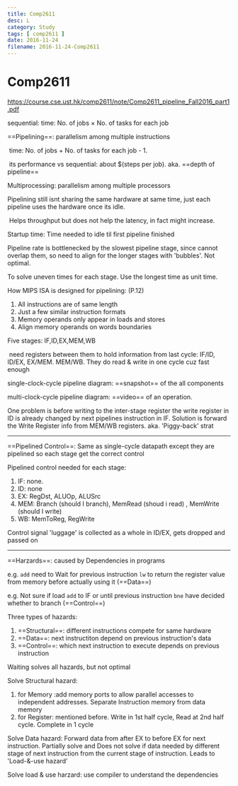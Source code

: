 ```yaml
---
title: Comp2611
desc: L
category: Study
tags: [ comp2611 ]
date: 2016-11-24
filename: 2016-11-24-Comp2611
---
```


# Comp2611

https://course.cse.ust.hk/comp2611/note/Comp2611_pipeline_Fall2016_part1.pdf

sequential: time: No. of jobs $\times$ No. of tasks for each job

==Pipelining==: parallelism among multiple instructions

​	time: No. of jobs + No. of tasks for each job - 1.  

​	its performance vs sequential: about $(steps per job). aka. ==depth of pipeline==

Multiprocessing: parallelism among multiple processors



Pipelining still isnt sharing the same hardware at same time, just each pipeline uses the hardware once its idle. 

​	Helps throughput but does not help the latency, in fact might increase.

Startup time: Time needed to idle til first pipeline finished

Pipeline rate is bottlenecked by the slowest pipeline stage, since cannot overlap them, so need to align for the longer stages with 'bubbles'. Not optimal.

To solve uneven times for each stage. Use the longest time as unit time.

How MIPS ISA is designed for pipelining: (P.12)

1. All instructions are of same length
2. Just a few similar instruction formats
3. Memory operands only appear in loads and stores
4. Align memory operands on words boundaries

Five stages: IF,ID,EX,MEM,WB

​	need registers between them to hold information from last cycle: IF/ID, ID/EX, EX/MEM. MEM/WB. They do read & write in one cycle cuz fast enough

single-clock-cycle pipeline diagram: ==snapshot== of the all components

multi-clock-cycle pipeline diagram: ==video== of an operation.

One problem is before writing to the inter-stage register the write register in ID is already changed by next pipelines instruction in IF. Solution is forward the Write Register info from MEM/WB registers. aka. 'Piggy-back' strat

------



==Pipelined Control==: Same as single-cycle datapath except they are pipelined so each stage get the correct control

Pipelined control needed for each stage:

1. IF: none.
2. ID: none
3. EX: RegDst, ALUOp, ALUSrc
4. MEM: Branch (should I branch), MemRead (shoud i read) , MemWrite (should I write)
5. WB: MemToReg, RegWrite



Control signal 'luggage' is collected as a whole in ID/EX, gets dropped and passed on 

------

==Harzards==: caused by Dependencies in programs

e.g. `add` need to Wait for previous instruction `lw` to return the register value from memory before actually using it (==Data==)

e.g. Not sure if load `add` to IF or until previous instruction `bne` have decided whether to branch (==Control==)

Three types of hazards: 

1. ==Structural==: different instructions compete for same hardware
2. ==Data==: next instructiton depend on previous instruction's data
3. ==Control==: which next instruction to execute depends on previous instruction

Waiting solves all hazards, but not optimal

Solve Structural hazard:

1.  for Memory :add memory ports to allow parallel accesses to independent addresses. Separate Instruction memory from data memory
2.  for Register: mentioned before. Write in 1st half cycle, Read at 2nd half cycle. Complete in 1 cycle

Solve Data hazard: Forward data from after EX to before EX for next instruction. Partially solve and Does not solve if data needed by different stage of next instruction  from the current stage of  instruction.  Leads to 'Load-&-use hazard'

Solve load & use harzard: use compiler to understand the dependencies



